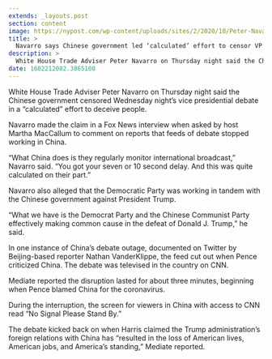 ```yaml
--- 
extends: _layouts.post 
section: content 
image: https://nypost.com/wp-content/uploads/sites/2/2020/10/Peter-Navarro.jpg?quality=90&strip=all&w=1200 
title: > 
  Navarro says Chinese government led ‘calculated’ effort to censor VP debate 
description: > 
  White House Trade Adviser Peter Navarro on Thursday night said the Chinese government censored Wednesday night’s vice presidential debate in a “calculated” effort to deceive people.Navarro made the claim in a Fox News interview when asked by host Martha MacCallum to comment on reports that feeds of debate stopped working in China.And this was quite calculated on their part.”Navarro also alleged that the Democratic Party was working in tandem with the Chinese government against President Trump.“What we have is the Democrat Party and the Chinese Communist Party effectively making common cause in the defeat of Donald J. Trump,” he said.In one instance of China’s debate outage, documented on Twitter by Beijing-based reporter Nathan VanderKlippe, the feed cut out when Pence criticized China. 
date: 1602212082.3865108 
--- 
```

White House Trade Adviser Peter Navarro on Thursday night said the Chinese government censored Wednesday night’s vice presidential debate in a “calculated” effort to deceive people.

Navarro made the claim in a Fox News interview when asked by host Martha MacCallum to comment on reports that feeds of debate stopped working in China.

“What China does is they regularly monitor international broadcast,” Navarro said. “You got your seven or 10 second delay. And this was quite calculated on their part.”

Navarro also alleged that the Democratic Party was working in tandem with the Chinese government against President Trump.

“What we have is the Democrat Party and the Chinese Communist Party effectively making common cause in the defeat of Donald J. Trump,” he said.

In one instance of China’s debate outage, documented on Twitter by Beijing-based reporter Nathan VanderKlippe, the feed cut out when Pence criticized China. The debate was televised in the country on CNN.

Mediate reported the disruption lasted for about three minutes, beginning when Pence blamed China for the coronavirus.

During the interruption, the screen for viewers in China with access to CNN read “No Signal Please Stand By.”

The debate kicked back on when Harris claimed the Trump administration’s foreign relations with China has “resulted in the loss of American lives, American jobs, and America’s standing,” Mediate reported.